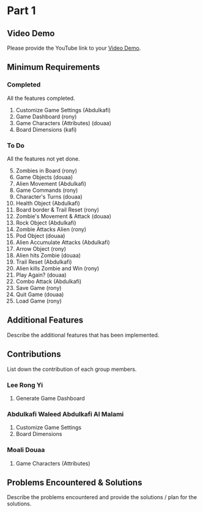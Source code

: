 # Part 1

## Video Demo

Please provide the YouTube link to your [Video Demo](https://youtu.be/W62QIoYPHCs).

## Minimum Requirements

### Completed

All the features completed.

1. Customize Game Settings (Abdulkafi)
2. Game Dashboard (rony)
3. Game Characters (Attributes) (douaa)
4. Board Dimensions (kafi)

### To Do

All the features not yet done.

5. Zombies in Board (rony)
6. Game Objects (douaa)
7. Alien Movement (Abdulkafi)
8. Game Commands (rony)
9. Character's Turns (douaa)
10. Health Object (Abdulkafi)
11. Board border & Trail Reset (rony)
12. Zombie's Movement & Attack (douaa)
13. Rock Object (Abdulkafi)
14. Zombie Attacks Alien (rony)
15. Pod Object (douaa)
16. Alien Accumulate Attacks (Abdulkafi)
17. Arrow Object (rony)
18. Alien hits Zombie (douaa)
19. Trail Reset (Abdulkafi)
20. Alien kills Zombie and Win (rony)
21. Play Again? (douaa)
22. Combo Attack (Abdulkafi)
23. Save Game (rony)
24. Quit Game (douaa)
25. Load Game (rony)

## Additional Features

Describe the additional features that has been implemented.

## Contributions

List down the contribution of each group members.

### Lee Rong Yi

1. Generate Game Dashboard

### Abdulkafi Waleed Abdulkafi Al Malami

1. Customize Game Settings
2. Board Dimensions

### Moali Douaa

1. Game Characters (Attributes)

## Problems Encountered & Solutions

Describe the problems encountered and provide the solutions / plan for the solutions.
